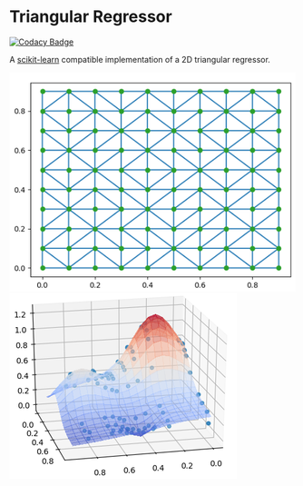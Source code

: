# Triangular Regressor

[![Codacy Badge](https://api.codacy.com/project/badge/Grade/45b606f113cb4f48a4064c15160be989)](https://app.codacy.com/app/bsamseth/triangular-regressor?utm_source=github.com&utm_medium=referral&utm_content=bsamseth/triangular-regressor&utm_campaign=Badge_Grade_Dashboard)

A [scikit-learn](http://scikit-learn.org/) compatible implementation of a 2D triangular regressor.

![triangulation](example-triangulation.png)
![prediction plot](example-fit.png)
